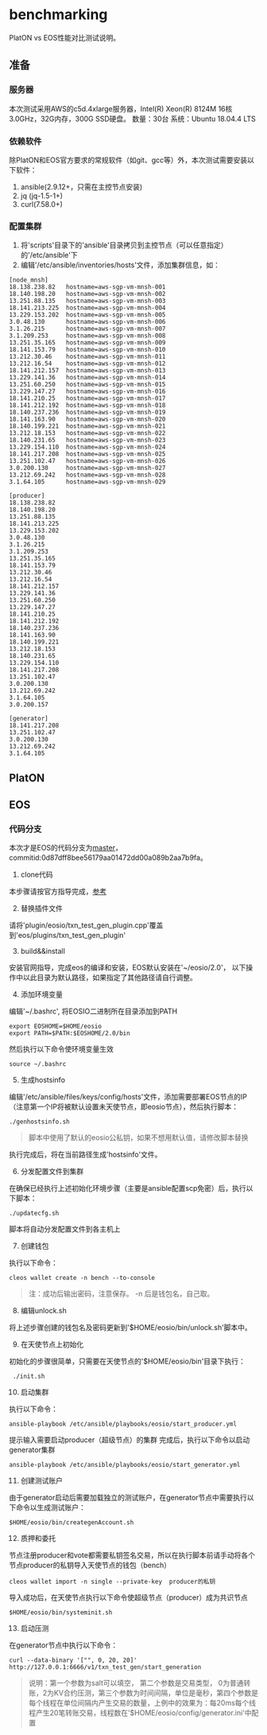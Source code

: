 # benchmarking

PlatON vs EOS性能对比测试说明。

## 准备

### 服务器

本次测试采用AWS的c5d.4xlarge服务器，Intel(R) Xeon(R) 8124M 16核 3.0GHz，32G内存，300G SSD硬盘。
数量：30台
系统：Ubuntu 18.04.4 LTS

### 依赖软件

除PlatON和EOS官方要求的常规软件（如git、gcc等）外，本次测试需要安装以下软件：
1. ansible(2.9.12+，只需在主控节点安装)
2. jq (jq-1.5-1+)
3. curl(7.58.0+)

### 配置集群

1. 将'scripts'目录下的'ansible'目录拷贝到主控节点（可以任意指定）的'/etc/ansible'下
2. 编辑'/etc/ansible/inventories/hosts'文件，添加集群信息，如：

```
[node_mnsh]
18.138.238.82   hostname=aws-sgp-vm-mnsh-001
18.140.198.20   hostname=aws-sgp-vm-mnsh-002
13.251.88.135   hostname=aws-sgp-vm-mnsh-003
18.141.213.225  hostname=aws-sgp-vm-mnsh-004
13.229.153.202  hostname=aws-sgp-vm-mnsh-005
3.0.48.130      hostname=aws-sgp-vm-mnsh-006
3.1.26.215      hostname=aws-sgp-vm-mnsh-007
3.1.209.253     hostname=aws-sgp-vm-mnsh-008
13.251.35.165   hostname=aws-sgp-vm-mnsh-009
18.141.153.79   hostname=aws-sgp-vm-mnsh-010
13.212.30.46    hostname=aws-sgp-vm-mnsh-011
13.212.16.54    hostname=aws-sgp-vm-mnsh-012
18.141.212.157  hostname=aws-sgp-vm-mnsh-013
13.229.141.36   hostname=aws-sgp-vm-mnsh-014
13.251.60.250   hostname=aws-sgp-vm-mnsh-015
13.229.147.27   hostname=aws-sgp-vm-mnsh-016
18.141.210.25   hostname=aws-sgp-vm-mnsh-017
18.141.212.192  hostname=aws-sgp-vm-mnsh-018
18.140.237.236  hostname=aws-sgp-vm-mnsh-019
18.141.163.90   hostname=aws-sgp-vm-mnsh-020
18.140.199.221  hostname=aws-sgp-vm-mnsh-021
13.212.18.153   hostname=aws-sgp-vm-mnsh-022
18.140.231.65   hostname=aws-sgp-vm-mnsh-023
13.229.154.110  hostname=aws-sgp-vm-mnsh-024
18.141.217.208  hostname=aws-sgp-vm-mnsh-025
13.251.102.47   hostname=aws-sgp-vm-mnsh-026
3.0.200.130     hostname=aws-sgp-vm-mnsh-027
13.212.69.242   hostname=aws-sgp-vm-mnsh-028
3.1.64.105      hostname=aws-sgp-vm-mnsh-029

[producer]
18.138.238.82
18.140.198.20
13.251.88.135
18.141.213.225
13.229.153.202
3.0.48.130
3.1.26.215
3.1.209.253
13.251.35.165
18.141.153.79
13.212.30.46
13.212.16.54
18.141.212.157
13.229.141.36
13.251.60.250
13.229.147.27
18.141.210.25
18.141.212.192
18.140.237.236
18.141.163.90
18.140.199.221
13.212.18.153
18.140.231.65
13.229.154.110
18.141.217.208
13.251.102.47
3.0.200.130
13.212.69.242
3.1.64.105
3.0.200.157

[generator]
18.141.217.208
13.251.102.47
3.0.200.130
13.212.69.242
3.1.64.105
```

## PlatON

## EOS

### 代码分支

本次才是EOS的代码分支为[master](https://github.com/EOSIO/eos/tree/master)，commitid:0d87dff8bee56179aa01472dd00a089b2aa7b9fa。

1. clone代码

本步骤请按官方指导完成，[参考](https://developers.eos.io/manuals/eos/latest/install/build-from-source/index)

2. 替换插件文件

请将'plugin/eosio/txn_test_gen_plugin.cpp'覆盖到'eos/plugins/txn_test_gen_plugin'

3. build&&install

安装官网指导，完成eos的编译和安装，EOS默认安装在'~/eosio/2.0'， 以下操作中以此目录为默认路径，如果指定了其他路径请自行调整。

4. 添加环境变量

编辑'~/.bashrc', 将EOSIO二进制所在目录添加到PATH

```
export EOSHOME=$HOME/eosio
export PATH=$PATH:$EOSHOME/2.0/bin
```

然后执行以下命令使环境变量生效

```
source ~/.bashrc
```

5. 生成hostsinfo

编辑'/etc/ansible/files/keys/config/hosts'文件，添加需要部署EOS节点的IP（注意第一个IP将被默认设置未天使节点，即eosio节点），然后执行脚本：

```
./genhostsinfo.sh
```
> 脚本中使用了默认的eosio公私钥，如果不想用默认值，请修改脚本替换

执行完成后，将在当前路径生成'hostsinfo'文件。

6. 分发配置文件到集群

在确保已经执行上述初始化环境步骤（主要是ansible配置scp免密）后，执行以下脚本：

```
./updatecfg.sh
```

脚本将自动分发配置文件到各主机上

7. 创建钱包

执行以下命令：

```
cleos wallet create -n bench --to-console
```
> 注：成功后输出密码，注意保存。 -n 后是钱包名，自己取。

8. 编辑unlock.sh

将上述步骤创建的钱包名及密码更新到'$HOME/eosio/bin/unlock.sh'脚本中。

9. 在天使节点上初始化

初始化的步骤很简单，只需要在天使节点的'$HOME/eosio/bin'目录下执行：

```
 ./init.sh
```

10. 启动集群

执行以下命令：

```
ansible-playbook /etc/ansible/playbooks/eosio/start_producer.yml
```

提示输入需要启动producer（超级节点）的集群
完成后，执行以下命令以启动generator集群

```
ansible-playbook /etc/ansible/playbooks/eosio/start_generator.yml
```

11. 创建测试账户

由于generator启动后需要加载独立的测试账户，在generator节点中需要执行以下命令以生成测试账户：

```
$HOME/eosio/bin/creategenAccount.sh
```

12. 质押和委托

节点注册producer和vote都需要私钥签名交易，所以在执行脚本前请手动将各个节点producer的私钥导入天使节点的钱包（bench）

```
cleos wallet import -n single --private-key  producer的私钥
```

导入成功后，在天使节点执行以下命令使超级节点（producer）成为共识节点

```
$HOME/eosio/bin/systeminit.sh
```
> 

13. 启动压测

在generator节点中执行以下命令：

```
curl --data-binary '["", 0, 20, 20]' http://127.0.0.1:6666/v1/txn_test_gen/start_generation
```

> 说明：第一个参数为salt可以填空， 第二个参数是交易类型， 0为普通转账，2为KV合约压测，第三个参数为时间间隔，单位是毫秒，第四个参数是每个线程在单位间隔内产生交易的数量，上例中的效果为：每20ms每个线程产生20笔转账交易，线程数在'$HOME/eosio/config/generator.ini'中配置
